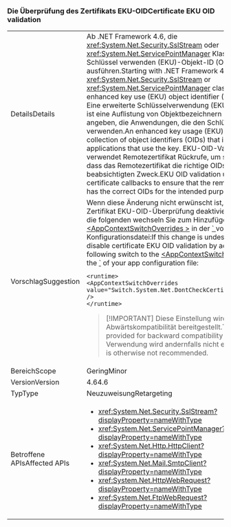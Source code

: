 ### <a name="certificate-eku-oid-validation"></a><span data-ttu-id="f4b3c-101">Die Überprüfung des Zertifikats EKU-OID</span><span class="sxs-lookup"><span data-stu-id="f4b3c-101">Certificate EKU OID validation</span></span>

|   |   |
|---|---|
|<span data-ttu-id="f4b3c-102">Details</span><span class="sxs-lookup"><span data-stu-id="f4b3c-102">Details</span></span>|<span data-ttu-id="f4b3c-103">Ab .NET Framework 4.6, die <xref:System.Net.Security.SslStream> oder <xref:System.Net.ServicePointManager> Klassen verbesserte Schlüssel verwenden (EKU)-Objekt-ID (OID) Validierung ausführen.</span><span class="sxs-lookup"><span data-stu-id="f4b3c-103">Starting with .NET Framework 4.6, the <xref:System.Net.Security.SslStream> or <xref:System.Net.ServicePointManager> classes perform enhanced key use (EKU) object identifier (OID) validation.</span></span> <span data-ttu-id="f4b3c-104">Eine erweiterte Schlüsselverwendung (EKU)-Erweiterung ist eine Auflistung von Objektbezeichnern (OIDs), die angeben, die Anwendungen, die den Schlüssel zu verwenden.</span><span class="sxs-lookup"><span data-stu-id="f4b3c-104">An enhanced key usage (EKU) extension is a collection of object identifiers (OIDs) that indicate the applications that use the key.</span></span> <span data-ttu-id="f4b3c-105">EKU-OID-Validierung verwendet Remotezertifikat Rückrufe, um sicherzustellen, dass das Remotezertifikat die richtige OIDs für den beabsichtigten Zweck.</span><span class="sxs-lookup"><span data-stu-id="f4b3c-105">EKU OID validation uses remote certificate callbacks to ensure that the remote certificate has the correct OIDs for the intended purpose.</span></span>|
|<span data-ttu-id="f4b3c-106">Vorschlag</span><span class="sxs-lookup"><span data-stu-id="f4b3c-106">Suggestion</span></span>|<span data-ttu-id="f4b3c-107">Wenn diese Änderung nicht erwünscht ist, können Sie Zertifikat EKU-OID-Überprüfung deaktivieren, indem Sie die folgenden wechseln Sie zum Hinzufügen der [ \<AppContextSwitchOverrides >](~/docs/framework/configure-apps/file-schema/runtime/appcontextswitchoverrides-element.md) in der [ \` ](~/docs/framework/configure-apps/file-schema/runtime/runtime-element.md) von Ihrem App-Konfigurationsdatei:</span><span class="sxs-lookup"><span data-stu-id="f4b3c-107">If this change is undesirable, you can disable certificate EKU OID validation by adding the following switch to the [\<AppContextSwitchOverrides>](~/docs/framework/configure-apps/file-schema/runtime/appcontextswitchoverrides-element.md) in the [\`](~/docs/framework/configure-apps/file-schema/runtime/runtime-element.md) of your app configuration file:</span></span><pre><code class="language-xml">&lt;runtime&gt;&#13;&#10;&lt;AppContextSwitchOverrides&#13;&#10;value=&quot;Switch.System.Net.DontCheckCertificateEKUs=true&quot; /&gt;&#13;&#10;&lt;/runtime&gt;&#13;&#10;</code></pre> <blockquote> [!IMPORTANT] <span data-ttu-id="f4b3c-108">Diese Einstellung wird nur für Abwärtskompatibilität bereitgestellt.</span><span class="sxs-lookup"><span data-stu-id="f4b3c-108">This setting is provided for backward compatibility only.</span></span> <span data-ttu-id="f4b3c-109">Seine Verwendung wird andernfalls nicht empfohlen.</span><span class="sxs-lookup"><span data-stu-id="f4b3c-109">Its use is otherwise not recommended.</span></span></blockquote> |
|<span data-ttu-id="f4b3c-110">Bereich</span><span class="sxs-lookup"><span data-stu-id="f4b3c-110">Scope</span></span>|<span data-ttu-id="f4b3c-111">Gering</span><span class="sxs-lookup"><span data-stu-id="f4b3c-111">Minor</span></span>|
|<span data-ttu-id="f4b3c-112">Version</span><span class="sxs-lookup"><span data-stu-id="f4b3c-112">Version</span></span>|<span data-ttu-id="f4b3c-113">4.6</span><span class="sxs-lookup"><span data-stu-id="f4b3c-113">4.6</span></span>|
|<span data-ttu-id="f4b3c-114">Typ</span><span class="sxs-lookup"><span data-stu-id="f4b3c-114">Type</span></span>|<span data-ttu-id="f4b3c-115">Neuzuweisung</span><span class="sxs-lookup"><span data-stu-id="f4b3c-115">Retargeting</span></span>|
|<span data-ttu-id="f4b3c-116">Betroffene APIs</span><span class="sxs-lookup"><span data-stu-id="f4b3c-116">Affected APIs</span></span>|<ul><li><xref:System.Net.Security.SslStream?displayProperty=nameWithType></li><li><xref:System.Net.ServicePointManager?displayProperty=nameWithType></li><li><xref:System.Net.Http.HttpClient?displayProperty=nameWithType></li><li><xref:System.Net.Mail.SmtpClient?displayProperty=nameWithType></li><li><xref:System.Net.HttpWebRequest?displayProperty=nameWithType></li><li><xref:System.Net.FtpWebRequest?displayProperty=nameWithType></li></ul>|

